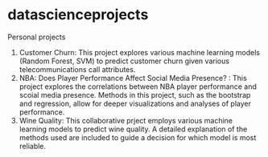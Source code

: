 # datascienceprojects
Personal projects


1. Customer Churn: This project explores various machine learning models (Random Forest, SVM) to predict customer churn given various telecommunications call attributes.
2. NBA: Does Player Performance Affect Social Media Presence? : This project explores the correlations between NBA player performance and scoial media presence. Methods in this project, such as the bootstrap and regression, allow for deeper visualizations and analyses of player performance. 
3. Wine Quality: This collaborative prject employs various machine learning models to predict wine quality. A detailed explanation of the methods used are included to guide a decision for which model is most reliable. 
